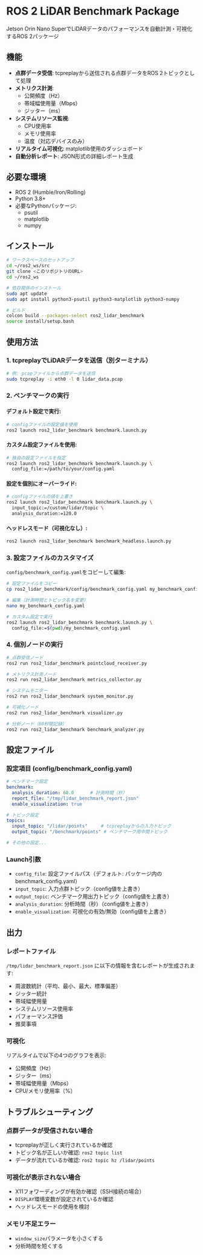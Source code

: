 # ROS 2 LiDAR Benchmark Package

Jetson Orin Nano SuperでLiDARデータのパフォーマンスを自動計測・可視化するROS 2パッケージ

## 機能

- **点群データ受信**: tcpreplayから送信される点群データをROS 2トピックとして処理
- **メトリクス計測**:
  - 公開頻度（Hz）
  - 帯域幅使用量（Mbps）
  - ジッター（ms）
- **システムリソース監視**:
  - CPU使用率
  - メモリ使用率
  - 温度（対応デバイスのみ）
- **リアルタイム可視化**: matplotlib使用のダッシュボード
- **自動分析レポート**: JSON形式の詳細レポート生成

## 必要な環境

- ROS 2 (Humble/Iron/Rolling)
- Python 3.8+
- 必要なPythonパッケージ:
  - psutil
  - matplotlib
  - numpy

## インストール

```bash
# ワークスペースのセットアップ
cd ~/ros2_ws/src
git clone <このリポジトリのURL>
cd ~/ros2_ws

# 依存関係のインストール
sudo apt update
sudo apt install python3-psutil python3-matplotlib python3-numpy

# ビルド
colcon build --packages-select ros2_lidar_benchmark
source install/setup.bash
```

## 使用方法

### 1. tcpreplayでLiDARデータを送信（別ターミナル）

```bash
# 例: pcapファイルから点群データを送信
sudo tcpreplay -i eth0 -l 0 lidar_data.pcap
```

### 2. ベンチマークの実行

#### デフォルト設定で実行:
```bash
# configファイルの設定値を使用
ros2 launch ros2_lidar_benchmark benchmark.launch.py
```

#### カスタム設定ファイルを使用:
```bash
# 独自の設定ファイルを指定
ros2 launch ros2_lidar_benchmark benchmark.launch.py \
  config_file:=/path/to/your/config.yaml
```

#### 設定を個別にオーバーライド:
```bash
# configファイルの値を上書き
ros2 launch ros2_lidar_benchmark benchmark.launch.py \
  input_topic:=/custom/lidar/topic \
  analysis_duration:=120.0
```

#### ヘッドレスモード（可視化なし）:
```bash
ros2 launch ros2_lidar_benchmark benchmark_headless.launch.py
```

### 3. 設定ファイルのカスタマイズ

`config/benchmark_config.yaml`をコピーして編集:

```bash
# 設定ファイルをコピー
cp ros2_lidar_benchmark/config/benchmark_config.yaml my_benchmark_config.yaml

# 編集（計測時間とトピック名を変更）
nano my_benchmark_config.yaml

# カスタム設定で実行
ros2 launch ros2_lidar_benchmark benchmark.launch.py \
  config_file:=$(pwd)/my_benchmark_config.yaml
```

### 4. 個別ノードの実行

```bash
# 点群受信ノード
ros2 run ros2_lidar_benchmark pointcloud_receiver.py

# メトリクス計測ノード
ros2 run ros2_lidar_benchmark metrics_collector.py

# システムモニター
ros2 run ros2_lidar_benchmark system_monitor.py

# 可視化ノード
ros2 run ros2_lidar_benchmark visualizer.py

# 分析ノード（60秒間記録）
ros2 run ros2_lidar_benchmark benchmark_analyzer.py
```

## 設定ファイル

### 設定項目 (config/benchmark_config.yaml)

```yaml
# ベンチマーク設定
benchmark:
  analysis_duration: 60.0      # 計測時間（秒）
  report_file: "/tmp/lidar_benchmark_report.json"
  enable_visualization: true

# トピック設定
topics:
  input_topic: "/lidar/points"     # tcpreplayからの入力トピック
  output_topic: "/benchmark/points" # ベンチマーク用中間トピック

# その他の設定...
```

### Launch引数
- `config_file`: 設定ファイルパス（デフォルト: パッケージ内のbenchmark_config.yaml）
- `input_topic`: 入力点群トピック（config値を上書き）
- `output_topic`: ベンチマーク用出力トピック（config値を上書き）
- `analysis_duration`: 分析時間（秒）（config値を上書き）
- `enable_visualization`: 可視化の有効/無効（config値を上書き）

## 出力

### レポートファイル
`/tmp/lidar_benchmark_report.json` に以下の情報を含むレポートが生成されます:

- 周波数統計（平均、最小、最大、標準偏差）
- ジッター統計
- 帯域幅使用量
- システムリソース使用率
- パフォーマンス評価
- 推奨事項

### 可視化
リアルタイムで以下の4つのグラフを表示:
- 公開頻度（Hz）
- ジッター（ms）
- 帯域幅使用量（Mbps）
- CPU/メモリ使用率（%）

## トラブルシューティング

### 点群データが受信されない場合
- tcpreplayが正しく実行されているか確認
- トピック名が正しいか確認: `ros2 topic list`
- データが流れているか確認: `ros2 topic hz /lidar/points`

### 可視化が表示されない場合
- X11フォワーディングが有効か確認（SSH接続の場合）
- `DISPLAY`環境変数が設定されているか確認
- ヘッドレスモードの使用を検討

### メモリ不足エラー
- `window_size`パラメータを小さくする
- 分析時間を短くする